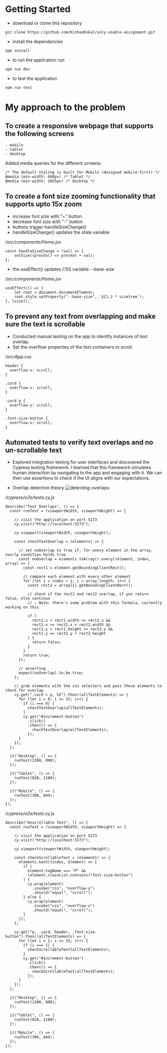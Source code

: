 # Getting Started

- download or clone this repository

```
git clone https://github.com/KishanKokal/only-usable-assignment.git
```

- install the dependancies

```
npm install
```

- to run the application run

```
npm run dev
```

- to test the application

```
npm run test
```

# My approach to the problem

## To create a responsive webpage that supports the following screens

    - mobile
    - tablet
    - desktop

Added media queries for the different screens:

```
/* The default styling is built for Mobile (designed mobile-first) */
@media (min-width: 600px) /* Tablet */
@media (min-width: 1025px) /* Desktop */
```

## To create a font size zooming functionality that supports upto 15x zoom

- increase font size with "+" button
- decrease font size with "-" button
- buttons trigger handleSizeChange()
- handleSizeChange() updates the state variable

_/src/components/Home.jsx_

```
const handleSizeChange = (val) => {
    setSize((prevVal) => prevVal + val);
};
```

- the useEffect() updates CSS variable --base-size

_/src/components/Home.jsx_

```
useEffect(() => {
    let root = document.documentElement;
    root.style.setProperty("--base-size", `${1.2 * size}rem`);
}, [size]);
```

## To prevent any text from overlapping and make sure the text is scrollable

- Conducted manual testing on the app to identify instances of text overlap.
- Set the overflow properties of the text containers to scroll.

_/src/App.css_

```
header {
  overflow-x: scroll;
}

.card {
  overflow-x: scroll;
}

.card p {
  overflow-y: scroll;
}

.font-size-button {
  overflow-x: scroll;
}
```

## Automated tests to verify text overlaps and no un-scrollable text

- Explored integration testing for user interfaces and discovered the Cypress testing framework. I learned that this framework simulates human interaction by navigating to the app and engaging with it. We can then use assertions to check if the UI aligns with our expectations.

* Overlap detection theory
![detecting-overlaps](assets/detecting-overlaps.png)

_/cypress/e2e/tests.cy.js_

```
describe("Text Overlaps", () => {
  const runTest = (viewportWidth, viewportHeight) => {

    // visit the application on port 5173
    cy.visit("http://localhost:5173");

    cy.viewport(viewportWidth, viewportHeight);

    const checkTextOverlap = (elements) => {

      // set noOverlap to true if, for every element in the array, overlp condition holds true
      const noOverlap = elements.toArray().every((element, index, array) => {
        const rect1 = element.getBoundingClientRect();

        // compare each element with every other element
        for (let i = index + 1; i < array.length; i++) {
          const rect2 = array[i].getBoundingClientRect();

          // check if the rect1 and rect2 overlap, if yes return false, else continue
          // ⚠️ Note: there's some problem with this formula, currently working on this

          if (
            rect1.x + rect1.width >= rect2.x &&
            rect1.x <= rect2.x + rect2.width &&
            rect1.y + rect1.height >= rect2.y &&
            rect1.y <= rect2.y + rect2.height
          ) {
            return false;
          }
        }
        return true;
      });

      // asserting
      expect(noOverlap).to.be.true;
    };

    // grab elements with the css selectors and pass these elements to check for overlap
    cy.get(".card > p, h2").then((allTextElements) => {
      for (let i = 0; i <= 15; i++) {
        if (i === 0) {
          checkTextOverlap(allTextElements);
        }
        cy.get("#increment-button")
          .click()
          .then(() => {
            checkTextOverlap(allTextElements);
          });
      }
    });
  };

  it("Desktop", () => {
    runTest(1200, 800);
  });

  it("Tablet", () => {
    runTest(820, 1180);
  });

  it("Mobile", () => {
    runTest(390, 844);
  });
});
```

_/cypress/e2e/tests.cy.js_

```
describe("Unscrollable Text", () => {
  const runTest = (viewportWidth, viewportHeight) => {

    // visit the application on port 5173
    cy.visit("http://localhost:5173");

    cy.viewport(viewportWidth, viewportHeight);

    const checkScrollableText = (elements) => {
      elements.each((index, element) => {
        if (
          element.tagName === "P" &&
          !element.classList.contains("font-size-button")
        ) {
          cy.wrap(element)
            .invoke("css", "overflow-y")
            .should("equal", "scroll");
        } else {
          cy.wrap(element)
            .invoke("css", "overflow-x")
            .should("equal", "scroll");
        }
      });
    };

    cy.get("p, .card, header, .font-size-button").then((allTextElements) => {
      for (let i = 1; i <= 15; i++) {
        if (i === 1) {
          checkScrollableText(allTextElements);
        }
        cy.get("#increment-button")
          .click()
          .then(() => {
            checkScrollableText(allTextElements);
          });
      }
    });
  };

  it("Desktop", () => {
    runTest(1200, 800);
  });

  it("Tablet", () => {
    runTest(820, 1180);
  });

  it("Mobile", () => {
    runTest(390, 844);
  });
});
```
